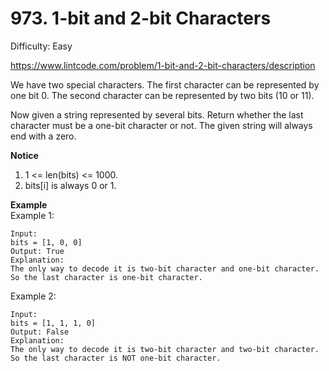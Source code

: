 # 973. 1-bit and 2-bit Characters

Difficulty: Easy

https://www.lintcode.com/problem/1-bit-and-2-bit-characters/description

We have two special characters. The first character can be represented by one bit 0. The second character can be represented by two bits (10 or 11).

Now given a string represented by several bits. Return whether the last character must be a one-bit character or not. The given string will always end with a zero.

**Notice**  
1. 1 <= len(bits) <= 1000.
2. bits[i] is always 0 or 1.

**Example**  
Example 1:
```
Input: 
bits = [1, 0, 0]
Output: True
Explanation: 
The only way to decode it is two-bit character and one-bit character. So the last character is one-bit character.
```
Example 2:
```
Input: 
bits = [1, 1, 1, 0]
Output: False
Explanation: 
The only way to decode it is two-bit character and two-bit character. So the last character is NOT one-bit character.
```
